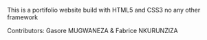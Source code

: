 This is a portifolio website build with HTML5 and CSS3 no any other framework

Contributors:
Gasore MUGWANEZA
&
Fabrice NKURUNZIZA
